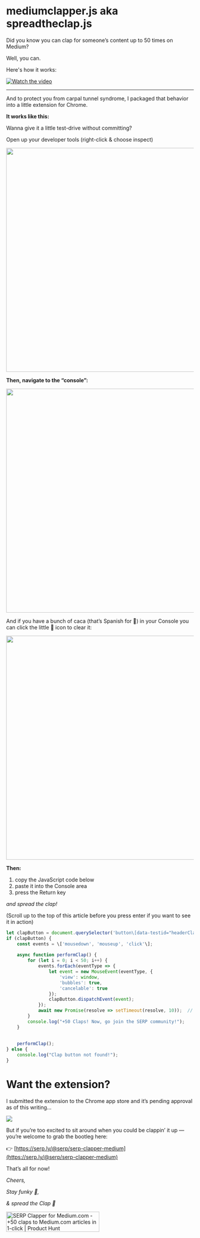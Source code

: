 # mediumclapper.js aka spreadtheclap.js

Did you know you can clap for someone’s content up to 50 times on Medium?

Well, you can.

Here's how it works:

[![Watch the video](https://miro.medium.com/v2/resize:fit:1400/1*-ZfzOpFN9Bb7_aJMICow8A.png)](https://www.youtube.com/embed/oN3soEz-5Z4?si=TaH1b12NhLdw6geZ)

---


And to protect you from carpal tunnel syndrome, I packaged that behavior into a little extension for Chrome.

**It works like this:**

Wanna give it a little test-drive without committing?

Open up your developer tools (right-click & choose inspect)

<img src="https://miro.medium.com/v2/resize:fit:2000/1*b5LwHOfF61dJHVT0D2XxLg.png" width="600" />

**Then, navigate to the “console”:**

<img src="https://miro.medium.com/v2/resize:fit:2000/1*lVkDNoxANrtOj_g2yQDhvg.png" width="600" />

And if you have a bunch of caca (that’s Spanish for 💩) in your Console you can click the little 🚫 icon to clear it:

<img src="https://miro.medium.com/v2/resize:fit:2000/1*rWbZxnFqAdE1ycH6INTTTg.png" width="600" />

**Then:**

1.  copy the JavaScript code below
2.  paste it into the Console area
3.  press the Return key

_and spread the clap!_

(Scroll up to the top of this article before you press enter if you want to see it in action)

```js
let clapButton = document.querySelector('button\[data-testid="headerClapButton"\]');  
if (clapButton) {  
    const events = \['mousedown', 'mouseup', 'click'\];  
  
    async function performClap() {  
        for (let i = 0; i < 50; i++) {  
            events.forEach(eventType => {  
                let event = new MouseEvent(eventType, {  
                    'view': window,  
                    'bubbles': true,  
                    'cancelable': true  
                });  
                clapButton.dispatchEvent(event);  
            });  
            await new Promise(resolve => setTimeout(resolve, 10));  // Introducing a 10ms delay between claps  
        }  
        console.log("+50 Claps! Now, go join the SERP community!");  
    }  
  
  
    performClap();  
} else {  
    console.log("Clap button not found!");  
}
```

Want the extension?
===================

I submitted the extension to the Chrome app store and it’s pending approval as of this writing…

![](https://miro.medium.com/v2/resize:fit:5992/1*ljyORvkq4Q5nYLJAUL6qtQ.png)

But if you’re too excited to sit around when you could be clappin’ it up — you’re welcome to grab the bootleg here:

👉 [https://serp.ly/@serp/serp-clapper-medium](https://serp.ly/@serp/serp-clapper-medium)

That’s all for now!

_Cheers,_

_Stay funky 🦩,_

_& spread the Clap 👏_

<a href="https://www.producthunt.com/posts/serp-clapper-for-medium-com?utm_source=badge-featured&utm_medium=badge&utm_souce=badge-serp&#0045;clapper&#0045;for&#0045;medium&#0045;com" target="_blank"><img src="https://api.producthunt.com/widgets/embed-image/v1/featured.svg?post_id=421070&theme=light" alt="SERP&#0032;Clapper&#0032;for&#0032;Medium&#0046;com - &#0043;50&#0032;claps&#0032;to&#0032;Medium&#0046;com&#0032;articles&#0032;in&#0032;1&#0045;click | Product Hunt" style="width: 250px; height: 54px;" width="250" height="54" /></a>
